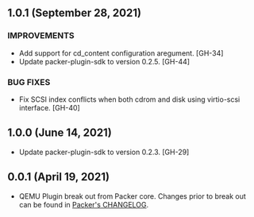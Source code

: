 ## 1.0.1 (September 28, 2021)

### IMPROVEMENTS
* Add support for cd_content configuration aregument. [GH-34]
* Update packer-plugin-sdk to version 0.2.5. [GH-44]

### BUG FIXES
* Fix SCSI index conflicts when both cdrom and disk using virtio-scsi
    interface. [GH-40]

## 1.0.0 (June 14, 2021)

* Update packer-plugin-sdk to version 0.2.3. [GH-29]

## 0.0.1 (April 19, 2021)

* QEMU Plugin break out from Packer core. Changes prior to break out can be found in [Packer's CHANGELOG](https://github.com/hashicorp/packer/blob/master/CHANGELOG.md).
